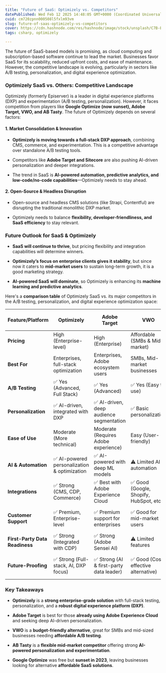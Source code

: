 ```yaml
---
title: "Future of SaaS: Optimizely vs. Competitors"
datePublished: Wed Feb 12 2025 14:48:05 GMT+0000 (Coordinated Universal Time)
cuid: cm720zpnn000508l5fxlm93vm
slug: future-of-saas-optimizely-vs-competitors
cover: https://cdn.hashnode.com/res/hashnode/image/stock/unsplash/C7B-ExXpOIE/upload/b620c567af239e89af2e12732df8d274.jpeg
tags: csharp, optimizely

---
```


The future of SaaS-based models is promising, as cloud computing and subscription-based software continue to lead the market. Businesses favor SaaS for its scalability, reduced upfront costs, and ease of maintenance. However, the competitive landscape is evolving, particularly in sectors like A/B testing, personalization, and digital experience optimization.

### **Optimizely SaaS vs. Others: Competitive Landscape**

Optimizely (formerly Episerver) is a leader in digital experience platforms (DXP) and experimentation (A/B testing, personalization). However, it faces competition from players like **Google Optimize (now sunset), Adobe Target, VWO, and AB Tasty**. The future of Optimizely depends on several factors:

#### **1\. Market Consolidation & Innovation**

* **Optimizely is moving towards a full-stack DXP approach**, combining CMS, commerce, and experimentation. This is a competitive advantage over standalone A/B testing tools.
    
* Competitors like **Adobe Target and Sitecore** are also pushing AI-driven personalization and deeper integrations.
    
* The trend in SaaS is **AI-powered automation, predictive analytics, and low-code/no-code capabilities**—Optimizely needs to stay ahead.
    

#### **2\. Open-Source & Headless Disruption**

* Open-source and headless CMS solutions (like Strapi, Contentful) are disrupting the traditional monolithic DXP market.
    
* Optimizely needs to balance **flexibility, developer-friendliness, and SaaS efficiency** to stay relevant.
    

### **Future Outlook for SaaS & Optimizely**

* **SaaS will continue to thrive**, but pricing flexibility and integration capabilities will determine winners.
    
* **Optimizely’s focus on enterprise clients gives it stability**, but since now it caters to **mid-market users** to sustain long-term growth, it is a good marketing strategy.
    
* **AI-powered SaaS will dominate**, so Optimizely is enhancing its **machine learning and predictive analytics**.
    

Here's a **comparison table** of Optimizely SaaS vs. its major competitors in the A/B testing, personalization, and digital experience optimization space:

| Feature/Platform | **Optimizely** | **Adobe Target** | **VWO** | **AB Tasty** | **Google Optimize** *(Sunset)* |
| --- | --- | --- | --- | --- | --- |
| **Pricing** | High (Enterprise-level) | High (Enterprise) | Affordable (SMBs & Mid-market) | Mid-range (Flexible plans) | Free (but now sunset) |
| **Best For** | Enterprises, full-stack optimization | Enterprises, Adobe ecosystem users | SMBs, Mid-market businesses | Mid-sized businesses & agencies | Small businesses (before sunset) |
| **A/B Testing** | ✅ Yes (Advanced, Full Stack) | ✅ Yes (Advanced) | ✅ Yes (Easy to use) | ✅ Yes (Flexible) | ✅ Yes (Basic) |
| **Personalization** | ✅ AI-driven, integrated with DXP | ✅ AI-driven, deep audience segmentation | ✅ Basic personalization | ✅ Strong AI-powered personalization | ⚠️ Limited (Sunset) |
| **Ease of Use** | Moderate (More technical) | Moderate (Requires Adobe experience) | Easy (User-friendly) | Easy (Good UI/UX) | Very Easy (Before sunset) |
| **AI & Automation** | ✅ AI-powered personalization & optimization | ✅ AI-powered with deep ML models | ⚠️ Limited AI automation | ✅ AI-driven experimentation | ⚠️ Minimal AI features |
| **Integrations** | ✅ Strong (CMS, CDP, Commerce) | ✅ Best with Adobe Experience Cloud | ✅ Good (Google, Shopify, HubSpot, etc.) | ✅ Strong API-first integrations | ⚠️ Limited |
| **Customer Support** | ✅ Premium, Enterprise-level | ✅ Premium support for enterprises | ✅ Good for mid-market users | ✅ Responsive support | ❌ No longer available (Google shut down) |
| **First-Party Data Readiness** | ✅ Strong (Integrated with CDP) | ✅ Strong (Adobe Sensei AI) | ⚠️ Limited features | ✅ Good for mid-market needs | ❌ Sunset, no first-party data plans |
| **Future-Proofing** | ✅ Strong (Full-stack, AI, DXP focus) | ✅ Strong (AI & first-party data leader) | ✅ Good (Cost-effective alternative) | ✅ Good (Growing market presence) | ❌ Discontinued |

### **Key Takeaways**

* **Optimizely** is a **strong enterprise-grade solution** with full-stack testing, personalization, and a **robust digital experience platform (DXP)**.
    
* **Adobe Target** is best for those **already using Adobe Experience Cloud** and seeking deep AI-driven personalization.
    
* **VWO** is a **budget-friendly alternative**, great for SMBs and mid-sized businesses needing **affordable A/B testing**.
    
* **AB Tasty** is a **flexible mid-market competitor** offering strong **AI-powered personalization and experimentation**.
    
* **Google Optimize** was free but **sunset in 2023**, leaving businesses looking for alternative **affordable SaaS solutions**.